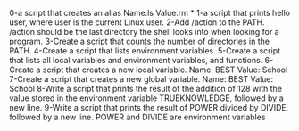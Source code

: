 0-a script that creates an alias Name:ls Value:rm *
1-a script that prints hello user, where user is the current Linux user.
2-Add /action to the PATH. /action should be the last directory the shell looks into when looking for a program.
3-Create a script that counts the number of directories in the PATH.
4-Create a script that lists environment variables.
5-Create a script that lists all local variables and environment variables, and functions.
6-Create a script that creates a new local variable. Name: BEST Value: School
7-Create a script that creates a new global variable. Name: BEST Value: School
8-Write a script that prints the result of the addition of 128 with the value stored in the environment variable TRUEKNOWLEDGE, followed by a new line.
9-Write a script that prints the result of POWER divided by DIVIDE, followed by a new line. POWER and DIVIDE are environment variables 
